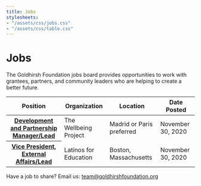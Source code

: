 ```yaml
---
title: Jobs
stylesheets:
- "/assets/css/jobs.css"
- "/assets/css/table.css"
---
```


Jobs
===========

The Goldhirsh Foundation jobs board provides opportunities to work with grantees, partners, and community leaders who are helping to create a better future.

<table>
<thead>
<tr>
  <th scope="col">Position</th>
  <th scope="col">Organization</th>
  <th scope="col">Location</th>
  <th scope="col">Date Posted</th>
</tr>
</thead>
<tbody>

<tr>
  <th scope="row"><a href="https://www.linkedin.com/feed/update/urn:li:activity:6729014433529511936/">Development and Partnership Manager/Lead</a></th>
  <td>The Wellbeing Project</td>
  <td>Madrid or Paris preferred</td>
  <td>November 30, 2020</td>
</tr>

<tr>
  <th scope="row"><a href="https://strongerconsulting.com/opportunities/#op-422747-vice-president-external-affairs-">Vice President, External Affairs/Lead</a></th>
  <td>Latinos for Education</td>
  <td>Boston, Massachusetts</td>
  <td>November 30, 2020</td>
</tr>

</tbody>
</table>

 
  

 





Have a job to share? Email us: <a href="mailto:team@goldhirshfoundation.org">team@goldhirshfoundation.org</a>


